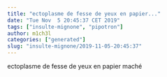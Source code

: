 ```yaml
---
title: "ectoplasme de fesse de yeux en papier..."
date: "Tue Nov  5 20:45:37 CET 2019"
tags: ["insulte-mignone", "pipotron"]
author: m1ch3l
categories: ["generated"]
slug: "insulte-mignone/2019-11-05-20:45:37"
---
```


ectoplasme de fesse de yeux en papier maché
